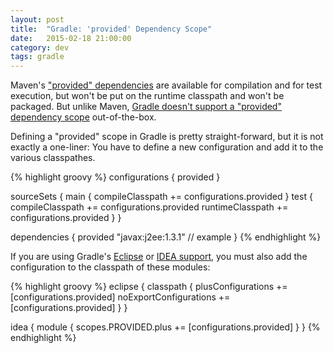 ```yaml
---
layout: post
title:  "Gradle: 'provided' Dependency Scope"
date:   2015-02-18 21:00:00
category: dev
tags: gradle
---
```

Maven's ["provided" dependencies](http://maven.apache.org/guides/introduction/introduction-to-dependency-mechanism.html#Dependency_Scope) are available for compilation and for test execution, but won't be put on the runtime classpath and won't be packaged. But unlike Maven, [Gradle doesn't support a "provided" dependency scope](https://issues.gradle.org/browse/GRADLE-784) out-of-the-box.

Defining a "provided" scope in Gradle is pretty straight-forward, but it is not exactly a one-liner: You have to define a new configuration and add it to the various classpathes.

{% highlight groovy %}
configurations {
  provided
}

sourceSets {
  main {
    compileClasspath += configurations.provided
  }
  test {
    compileClasspath += configurations.provided
    runtimeClasspath += configurations.provided
  }
}

dependencies {
  provided "javax:j2ee:1.3.1" // example
}
{% endhighlight %}

If you are using Gradle's [Eclipse](http://gradle.org/docs/current/userguide/eclipse_plugin.html) or [IDEA support](http://gradle.org/docs/current/userguide/idea_plugin.html), you must also add the configuration to the classpath of these modules:

{% highlight groovy %}
eclipse {
  classpath {
    plusConfigurations += [configurations.provided]
    noExportConfigurations += [configurations.provided]
  }
}

idea {
  module {
    scopes.PROVIDED.plus += [configurations.provided]
  }
}
{% endhighlight %}
